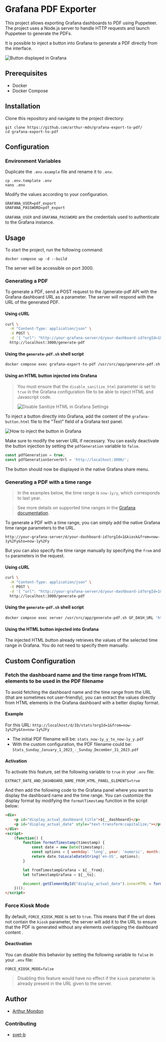 # Grafana PDF Exporter

This project allows exporting Grafana dashboards to PDF using Puppeteer. The project uses a Node.js server to handle HTTP requests and launch Puppeteer to generate the PDFs.

It is possible to inject a button into Grafana to generate a PDF directly from the interface.

![Button displayed in Grafana](https://github.com/arthur-mdn/grafana-export-to-pdf/blob/main/illustrations/injected-button-in-grafana.png)

## Prerequisites

- Docker
- Docker Compose

## Installation

Clone this repository and navigate to the project directory:

```shell
git clone https://github.com/arthur-mdn/grafana-export-to-pdf/
cd grafana-export-to-pdf
```

## Configuration

### Environment Variables
Duplicate the `.env.example` file and rename it to `.env`. 

```shell
cp .env.template .env
nano .env
```

Modify the values according to your configuration.

```dotenv
GRAFANA_USER=pdf_export
GRAFANA_PASSWORD=pdf_export
```

`GRAFANA_USER` and `GRAFANA_PASSWORD` are the credentials used to authenticate to the Grafana instance.

## Usage
To start the project, run the following command:

```shell
docker compose up -d --build
```
The server will be accessible on port 3000.

### Generating a PDF
To generate a PDF, send a POST request to the /generate-pdf API with the Grafana dashboard URL as a parameter.
The server will respond with the URL of the generated PDF.

#### Using cURL
```bash
curl \
  -H "Content-Type: application/json" \
  -X POST \
  -d '{ "url": "http://your-grafana-server/d/your-dashboard-id?orgId=1&kiosk"}' \
  http://localhost:3000/generate-pdf
```

#### Using the `generate-pdf.sh` shell script
```bash
docker compose exec grafana-export-to-pdf /usr/src/app/generate-pdf.sh GF_DASH_URL 'http://your-grafana-server/d/your-dashboard-id?orgId=1&kiosk'
```

#### Using an HTML button injected into Grafana
> You must ensure that the ``disable_sanitize_html`` parameter is set to ``true`` in the Grafana configuration file to be able to inject HTML and Javascript code.
>
> ![Disable Sanitize HTML in Grafana Settings](https://github.com/arthur-mdn/grafana-export-to-pdf/blob/main/illustrations/grafana-disable-sanitize-html.png)

To inject a button directly into Grafana, add the content of the `grafana-button.html` file to the "Text" field of a Grafana text panel.

![How to inject the button in Grafana](https://github.com/arthur-mdn/grafana-export-to-pdf/blob/main/illustrations/inject-button-in-grafana.png)

Make sure to modify the server URL if necessary. You can easily deactivate the button injection by setting the `pdfGeneration` variable to `false`.

```javascript
const pdfGeneration = true;
const pdfGenerationServerUrl = 'http://localhost:3000/';
```

The button should now be displayed in the native Grafana share menu.

### Generating a PDF with a time range

> In the examples below, the time range is ``now-1y/y``, which corresponds to last year.

> See more details on supported time ranges in the [Grafana documentation](https://grafana.com/docs/grafana/latest/dashboards/use-dashboards/#time-units-and-relative-ranges).

To generate a PDF with a time range, you can simply add the native Grafana time range parameters to the URL.

```shell
http://your-grafana-server/d/your-dashboard-id?orgId=1&kiosk&from=now-1y%2Fy&to=now-1y%2Fy
```

But you can also specify the time range manually by specifying the `from` and `to` parameters in the request.

#### Using cURL
```bash
curl \
  -H "Content-Type: application/json" \
  -X POST \
  -d '{ "url": "http://your-grafana-server/d/your-dashboard-id?orgId=1&kiosk", "from": "now-1y/y", "to": "now-1y/y"}' \
  http://localhost:3000/generate-pdf
```

#### Using the `generate-pdf.sh` shell script
```bash
docker compose exec server /usr/src/app/generate-pdf.sh GF_DASH_URL 'http://your-grafana-server/d/your-dashboard-id?orgId=1&kiosk' GF_FROM 'now-1y/y' GF_TO 'now-1y/y'
```

#### Using the HTML button injected into Grafana
The injected HTML button already retrieves the values of the selected time range in Grafana. You do not need to specify them manually.

## Custom Configuration

### Fetch the dashboard name and the time range from HTML elements to be used in the PDF filename

To avoid fetching the dashboard name and the time range from the URL (that are sometimes not user-friendly), you can extract the values directly from HTML elements in the Grafana dashboard with a better display format.

#### Example
For this URL: `http://localhost/d/ID/stats?orgId=1&from=now-1y%2Fy&to=now-1y%2Fy`
- The initial PDF filename will be: `stats_now-1y_y_to_now-1y_y.pdf`
- With the custom configuration, the PDF filename could be: `Stats_Sunday_January_1_2023_-_Sunday_December_31_2023.pdf`

#### Activation

To activate this feature, set the following variable to `true` in your `.env` file:
```dotenv
EXTRACT_DATE_AND_DASHBOARD_NAME_FROM_HTML_PANEL_ELEMENTS=true
```

And then add the following code to the Grafana panel where you want to display the dashboard name and the time range. You can customize the display format by modifying the `formatTimestamp` function in the script below:

```html
<div>
    <p id="display_actual_dashboard_title">${__dashboard}</p>
    <p id="display_actual_date" style="text-transform:capitalize;"></p>
</div>
<script>
    (function() {
        function formatTimestamp(timestamp) {
            const date = new Date(timestamp);
            const options = { weekday: 'long', year: 'numeric', month: 'long', day: 'numeric' };
            return date.toLocaleDateString('en-US', options);
        }

        let fromTimestampGrafana = ${__from};
        let toTimestampGrafana = ${__to};

        document.getElementById("display_actual_date").innerHTML = formatTimestamp(fromTimestampGrafana) + " - " + formatTimestamp(toTimestampGrafana);
    })();
</script>
```

### Force Kiosk Mode
By default, `FORCE_KIOSK_MODE` is set to `true`. This means that if the url does not contain the `kiosk` parameter, the server will add it to the URL to ensure that the PDF is generated without any elements overlapping the dashboard content . 

#### Deactivation
You can disable this behavior by setting the following variable to `false` in your `.env` file:
    
```dotenv
FORCE_KIOSK_MODE=false
```

> Disabling this feature would have no effect if the `kiosk` parameter is already present in the URL given to the server.

## Author

- [Arthur Mondon](https://mondon.pro)

### Contributing

- [svet-b](https://gist.github.com/svet-b/1ad0656cd3ce0e1a633e16eb20f66425)
